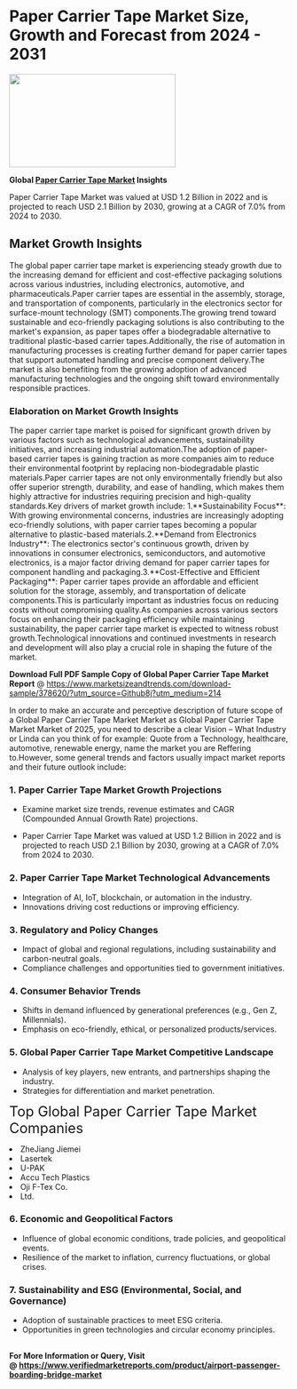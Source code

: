 <H1>Paper Carrier Tape Market Size, Growth and Forecast from 2024 - 2031</H1><img class="aligncenter size-medium wp-image-584254" src="https://thirdeyenews.in/wp-content/uploads/2024/09/Global-Market-Research-300x168.jpeg" alt="" width="300" height="168" /><p><strong>Global&nbsp;<a href="https://www.marketsizeandtrends.com/download-sample/378620/?utm_source=Github8j?utm_medium=214">Paper Carrier Tape Market</a> Insights</strong></p><p>Paper Carrier Tape Market was valued at USD 1.2 Billion in 2022 and is projected to reach USD 2.1 Billion by 2030, growing at a CAGR of 7.0% from 2024 to 2030.</p><p><h2>Market Growth Insights</h2> The global paper carrier tape market is experiencing steady growth due to the increasing demand for efficient and cost-effective packaging solutions across various industries, including electronics, automotive, and pharmaceuticals.Paper carrier tapes are essential in the assembly, storage, and transportation of components, particularly in the electronics sector for surface-mount technology (SMT) components.The growing trend toward sustainable and eco-friendly packaging solutions is also contributing to the market's expansion, as paper tapes offer a biodegradable alternative to traditional plastic-based carrier tapes.Additionally, the rise of automation in manufacturing processes is creating further demand for paper carrier tapes that support automated handling and precise component delivery.The market is also benefiting from the growing adoption of advanced manufacturing technologies and the ongoing shift toward environmentally responsible practices. <h3>Elaboration on Market Growth Insights</h3> The paper carrier tape market is poised for significant growth driven by various factors such as technological advancements, sustainability initiatives, and increasing industrial automation.The adoption of paper-based carrier tapes is gaining traction as more companies aim to reduce their environmental footprint by replacing non-biodegradable plastic materials.Paper carrier tapes are not only environmentally friendly but also offer superior strength, durability, and ease of handling, which makes them highly attractive for industries requiring precision and high-quality standards.Key drivers of market growth include: 1.**Sustainability Focus**: With growing environmental concerns, industries are increasingly adopting eco-friendly solutions, with paper carrier tapes becoming a popular alternative to plastic-based materials.2.**Demand from Electronics Industry**: The electronics sector's continuous growth, driven by innovations in consumer electronics, semiconductors, and automotive electronics, is a major factor driving demand for paper carrier tapes for component handling and packaging.3.**Cost-Effective and Efficient Packaging**: Paper carrier tapes provide an affordable and efficient solution for the storage, assembly, and transportation of delicate components.This is particularly important as industries focus on reducing costs without compromising quality.As companies across various sectors focus on enhancing their packaging efficiency while maintaining sustainability, the paper carrier tape market is expected to witness robust growth.Technological innovations and continued investments in research and development will also play a crucial role in shaping the future of the market.</p><p><span class=""><strong>Download Full PDF Sample Copy of Global Paper Carrier Tape Market Report</strong> @ <a href="https://www.marketsizeandtrends.com/download-sample/378620/?utm_source=Github8j?utm_medium=214" target="_blank">https://www.marketsizeandtrends.com/download-sample/378620/?utm_source=Github8j?utm_medium=214</a></span></p><p>In order to make an accurate and perceptive description of future scope of a Global&nbsp;Paper Carrier Tape Market Market as Global&nbsp;Paper Carrier Tape Market Market of 2025, you need to describe a clear Vision &ndash; What Industry or Linda can you think of for example: Quote from a Technology, healthcare, automotive, renewable energy, name the market you are Reffering to.However, some general trends and factors usually impact market reports and their future outlook include:</p><h3>1.&nbsp;<strong>Paper Carrier Tape Market Growth Projections</strong></h3><ul><li>Examine market size trends, revenue estimates and CAGR (Compounded Annual Growth Rate) projections.</li><li><p>Paper Carrier Tape Market was valued at USD 1.2 Billion in 2022 and is projected to reach USD 2.1 Billion by 2030, growing at a CAGR of 7.0% from 2024 to 2030.</p></li></ul><h3>2.&nbsp;<strong>Paper Carrier Tape Market Technological Advancements</strong></h3><ul><li>Integration of AI, IoT, blockchain, or automation in the industry.</li><li>Innovations driving cost reductions or improving efficiency.</li></ul><h3>3.&nbsp;<strong>Regulatory and Policy Changes</strong></h3><ul><li>Impact of global and regional regulations, including sustainability and carbon-neutral goals.</li><li>Compliance challenges and opportunities tied to government initiatives.</li></ul><h3>4.&nbsp;<strong>Consumer Behavior Trends</strong></h3><ul><li>Shifts in demand influenced by generational preferences (e.g., Gen Z, Millennials).</li><li>Emphasis on eco-friendly, ethical, or personalized products/services.</li></ul><h3>5.&nbsp;<strong>Global Paper Carrier Tape Market Competitive Landscape</strong></h3><ul><li>Analysis of key players, new entrants, and partnerships shaping the industry.</li><li>Strategies for differentiation and market penetration.</li></ul><p data-pm-slice="1 1 []"><span style="color: inherit; font-family: inherit; font-size: 25px;">Top Global Paper Carrier Tape Market Companies</span></p><div class="" data-test-id=""><p><li>ZheJiang Jiemei</li><li> Lasertek</li><li> U-PAK</li><li> Accu Tech Plastics</li><li> Oji F-Tex Co.</li><li> Ltd.</li></p></div><h3>6.&nbsp;<strong>Economic and Geopolitical Factors</strong></h3><ul><li>Influence of global economic conditions, trade policies, and geopolitical events.</li><li>Resilience of the market to inflation, currency fluctuations, or global crises.</li></ul><h3>7.&nbsp;<strong>Sustainability and ESG (Environmental, Social, and Governance)</strong></h3><ul><li>Adoption of sustainable practices to meet ESG criteria.</li><li>Opportunities in green technologies and circular economy principles.</li></ul><h2><strong style="font-size: 14px;">For More Information or Query, Visit @&nbsp;</strong><a style="background-color: #ffffff; font-size: 14px;" href="https://www.marketsizeandtrends.com/report/paper-carrier-tape-market/" target="_blank">https://www.verifiedmarketreports.com/product/airport-passenger-boarding-bridge-market</a></h2>